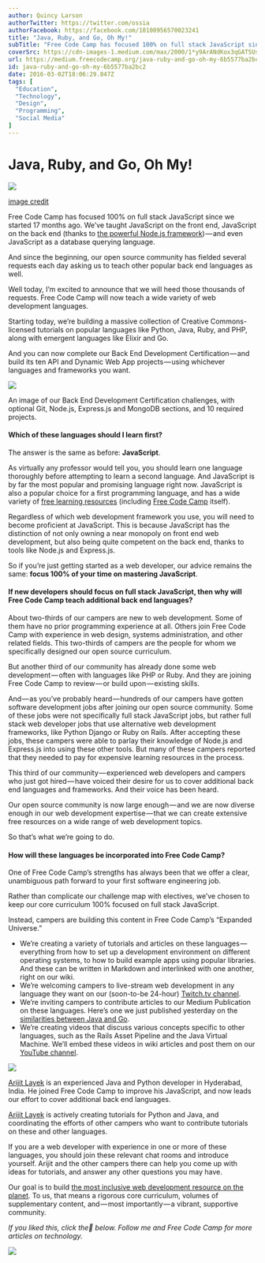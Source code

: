 ```yaml
---
author: Quincy Larson
authorTwitter: https://twitter.com/ossia
authorFacebook: https://facebook.com/10100956570023241
title: "Java, Ruby, and Go, Oh My!"
subTitle: "Free Code Camp has focused 100% on full stack JavaScript since we started 17 months ago. We’ve taught JavaScript on the front end, JavaSc..."
coverSrc: https://cdn-images-1.medium.com/max/2000/1*y9ArANdKox3qGATSUsc1jA.jpeg
url: https://medium.freecodecamp.org/java-ruby-and-go-oh-my-6b5577ba2bc2
id: java-ruby-and-go-oh-my-6b5577ba2bc2
date: 2016-03-02T18:06:29.847Z
tags: [
  "Education",
  "Technology",
  "Design",
  "Programming",
  "Social Media"
]
---
```

# Java, Ruby, and Go, Oh My!







![](https://cdn-images-1.medium.com/max/2000/1*y9ArANdKox3qGATSUsc1jA.jpeg)

[image credit](https://adtmag.com/articles/2015/08/20/github-languages.aspx)







Free Code Camp has focused 100% on full stack JavaScript since we started 17 months ago. We’ve taught JavaScript on the front end, JavaScript on the back end (thanks to [the powerful Node.js framework](https://www.quora.com/What-are-the-most-famous-web-apps-built-on-top-of-Node-js/answer/Quincy-Larson)) — and even JavaScript as a database querying language.

And since the beginning, our open source community has fielded several requests each day asking us to teach other popular back end languages as well.

Well today, I’m excited to announce that we will heed those thousands of requests. Free Code Camp will now teach a wide variety of web development languages.

Starting today, we’re building a massive collection of Creative Commons-licensed tutorials on popular languages like Python, Java, Ruby, and PHP, along with emergent languages like Elixir and Go.

And you can now complete our Back End Development Certification — and build its ten API and Dynamic Web App projects — using whichever languages and frameworks you want.



![](https://cdn-images-1.medium.com/max/1600/1*j7mIKL7urrzYtn1zAS8KoA.jpeg)

An image of our Back End Development Certification challenges, with optional Git, Node.js, Express.js and MongoDB sections, and 10 required projects.



#### Which of these languages should I learn first?

The answer is the same as before: **JavaScript**.

As virtually any professor would tell you, you should learn one language thoroughly before attempting to learn a second language. And JavaScript is by far the most popular and promising language right now. JavaScript is also a popular choice for a first programming language, and has a wide variety of [free learning resources](https://medium.freecodecamp.com/25-free-resources-for-new-javascript-developers-11342cf1f4df#.tuc8r5zav) (including [Free Code Camp](http://www.freecodecamp.com) itself).

Regardless of which web development framework you use, you will need to become proficient at JavaScript. This is because JavaScript has the distinction of not only owning a near monopoly on front end web development, but also being quite competent on the back end, thanks to tools like Node.js and Express.js.

So if you’re just getting started as a web developer, our advice remains the same: **focus 100% of your time on mastering JavaScript**.

#### If new developers should focus on full stack JavaScript, then why will Free Code Camp teach additional back end languages?

About two-thirds of our campers are new to web development. Some of them have no prior programming experience at all. Others join Free Code Camp with experience in web design, systems administration, and other related fields. This two-thirds of campers are the people for whom we specifically designed our open source curriculum.

But another third of our community has already done some web development — often with languages like PHP or Ruby. And they are joining Free Code Camp to review — or build upon — existing skills.

And — as you’ve probably heard — hundreds of our campers have gotten software development jobs after joining our open source community. Some of these jobs were not specifically full stack JavaScript jobs, but rather full stack web developer jobs that use alternative web development frameworks, like Python Django or Ruby on Rails. After accepting these jobs, these campers were able to parlay their knowledge of Node.js and Express.js into using these other tools. But many of these campers reported that they needed to pay for expensive learning resources in the process.

This third of our community — experienced web developers and campers who just got hired — have voiced their desire for us to cover additional back end languages and frameworks. And their voice has been heard.

Our open source community is now large enough — and we are now diverse enough in our web development expertise — that we can create extensive free resources on a wide range of web development topics.

So that’s what we’re going to do.

#### How will these languages be incorporated into Free Code Camp?

One of Free Code Camp’s strengths has always been that we offer a clear, unambiguous path forward to your first software engineering job.

Rather than complicate our challenge map with electives, we’ve chosen to keep our core curriculum 100% focused on full stack JavaScript.

Instead, campers are building this content in Free Code Camp’s “Expanded Universe.”

*   We’re creating a variety of tutorials and articles on these languages — everything from how to set up a development environment on different operating systems, to how to build example apps using popular libraries. And these can be written in Markdown and interlinked with one another, right on our wiki.
*   We’re welcoming campers to live-stream web development in any language they want on our (soon-to-be 24-hour) [Twitch.tv channel](https://twitch.tv/freecodecamp).
*   We’re inviting campers to contribute articles to our Medium Publication on these languages. Here’s one we just published yesterday on the [similarities between Java and Go](https://medium.freecodecamp.com/comparing-early-days-of-go-and-java-db8163bc6798).
*   We’re creating videos that discuss various concepts specific to other languages, such as the Rails Asset Pipeline and the Java Virtual Machine. We’ll embed these videos in wiki articles and post them on our [YouTube channel](https://www.youtube.com/freecodecamp).



![](https://cdn-images-1.medium.com/max/1600/1*9wyAoXk5on4CdUI36ksf5Q.jpeg)

[Arijit Layek](https://gitter.im/alayek) is an experienced Java and Python developer in Hyderabad, India. He joined Free Code Camp to improve his JavaScript, and now leads our effort to cover additional back end languages.



[Arijit Layek](https://gitter.im/alayek) is actively creating tutorials for Python and Java, and coordinating the efforts of other campers who want to contribute tutorials on these and other languages.

If you are a web developer with experience in one or more of these languages, you should join these relevant chat rooms and introduce yourself. Arijit and the other campers there can help you come up with ideas for tutorials, and answer any other questions you may have.

Our goal is to build [the most inclusive web development resource on the planet](http://www.freecodecamp.com). To us, that means a rigorous core curriculum, volumes of supplementary content, and — most importantly — a vibrant, supportive community.

_If you liked this, click the💚 below. Follow me and Free Code Camp for more articles on technology._



![](https://cdn-images-1.medium.com/max/1600/1*31StU5CNIHk8VDkSHWO6nA.gif)










